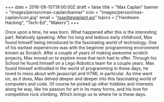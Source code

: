 +++
date = 2016-08-10T19:00:00Z
draft = false
title = "Max Caplan"
banner = "images/person/max-caplan/banner"
icon = "images/person/max-caplan/icon.jpg"
email = "max@eggplant.ws"
topics = ["Hardware Hacking", "Tech-Ed", "Makers"]
+++

Once upon a time, he was born. What happened after this is the interesting part. Relatively speaking. After his long and tedious early childhood, Max found himself being introduced to the fascinating world of technology. One of his earliest experiences was with the beginner programming environment known as Scratch. After a couple of years of making awesome scratch projects, Max moved on to explore more that tech had to offer. Through his School he found himself on a Lego Robotics team for a couple years. Max found himself enthralled in the world of programming in these days, he loved to mess about with javascript and HTML in particular. As time went on, as it does, Max delved deeper and deeper into this fascinating world of computers and code. Of course he picked up other hobbies and interests along he way, like his passion for art in its many forms, and his love for competitive rock climbing. Which brings us to where he is these days.     
